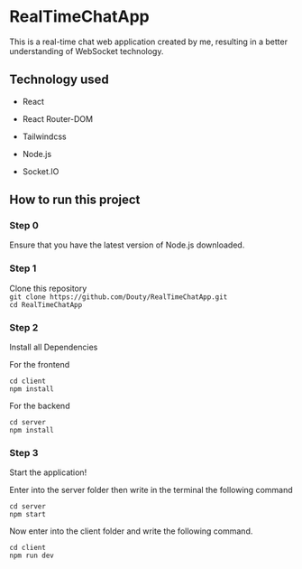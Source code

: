 # RealTimeChatApp

This is a real-time chat web application created by me, resulting in a better understanding of WebSocket technology. 

## Technology used

- React

- React Router-DOM

- Tailwindcss

- Node.js 

- Socket.IO

## How to run this project  

### Step 0 
Ensure that you have the latest version of Node.js downloaded.

### Step 1
Clone this repository<br>
`git clone https://github.com/Douty/RealTimeChatApp.git`<br>
`cd RealTimeChatApp`<br>

### Step 2
Install all Dependencies 

For the frontend

`cd client`<br>
`npm install`

For the backend

`cd server`<br>
`npm install`

### Step 3
Start the application!

Enter into the server folder then write in the terminal the following command

`cd server`<br>
`npm start`

Now enter into the client folder and write the following command.

`cd client`<br>
`npm run dev`
